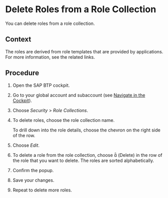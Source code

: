 <!-- loiob06be741650040eb82612bc8c1c31de0 -->

<link rel="stylesheet" type="text/css" href="../css/sap-icons.css"/>

# Delete Roles from a Role Collection

You can delete roles from a role collection.



<a name="loiob06be741650040eb82612bc8c1c31de0__context_ppw_4qv_qlb"/>

## Context

The roles are derived from role templates that are provided by applications. For more information, see the related links.



<a name="loiob06be741650040eb82612bc8c1c31de0__steps_qpw_4qv_qlb"/>

## Procedure

1.  Open the SAP BTP cockpit.

2.  Go to your global account and subaccount \(see [Navigate in the Cockpit](Navigate_in_the_Cockpit_0874895.md)\).

3.  Choose *Security* \> *Role Collections*.

4.  To delete roles, choose the role collection name.

    To drill down into the role details, choose the chevron on the right side of the row.

5.  Choose *Edit*.

6.  To delete a role from the role collection, choose <span class="SAP-icons"></span> \(Delete\) in the row of the role that you want to delete. The roles are sorted alphabetically.

7.  Confirm the popup.

8.  Save your changes.

9.  Repeat to delete more roles.


